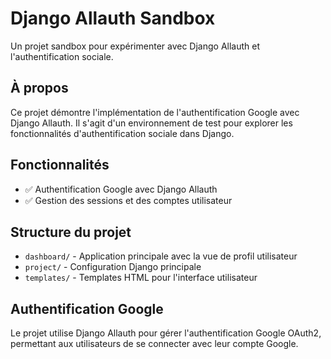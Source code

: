 # Django Allauth Sandbox

Un projet sandbox pour expérimenter avec Django Allauth et l'authentification sociale.

## À propos

Ce projet démontre l'implémentation de l'authentification Google avec Django Allauth. Il s'agit d'un environnement de test pour explorer les fonctionnalités d'authentification sociale dans Django.

## Fonctionnalités

- ✅ Authentification Google avec Django Allauth
- ✅ Gestion des sessions et des comptes utilisateur

## Structure du projet

- `dashboard/` - Application principale avec la vue de profil utilisateur
- `project/` - Configuration Django principale
- `templates/` - Templates HTML pour l'interface utilisateur

## Authentification Google

Le projet utilise Django Allauth pour gérer l'authentification Google OAuth2, permettant aux utilisateurs de se connecter avec leur compte Google.
